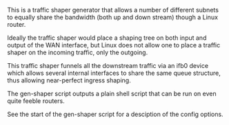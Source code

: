 This is a traffic shaper generator that allows a number of different subnets to equally
share the bandwidth (both up and down stream) though a Linux router.

Ideally the traffic shaper would place a shaping tree on both input and output of the
WAN interface, but Linux does not allow one to place a traffic shaper on the incoming
traffic, only the outgoing.

This traffic shaper funnels all the downstream traffic via an ifb0 device which
allows several internal interfaces to share the same queue structure, thus allowing
near-perfect ingress shaping.

The gen-shaper script outputs a plain shell script that can be run on even quite
feeble routers.

See the start of the gen-shaper script for a desciption of the config options.

